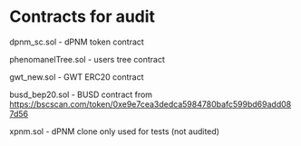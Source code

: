 # Contracts for audit

dpnm_sc.sol - dPNM token contract

phenomanelTree.sol - users tree contract

gwt_new.sol - GWT ERC20 contract

busd_bep20.sol - BUSD contract from https://bscscan.com/token/0xe9e7cea3dedca5984780bafc599bd69add087d56

xpnm.sol - dPNM clone only used for tests (not audited)

